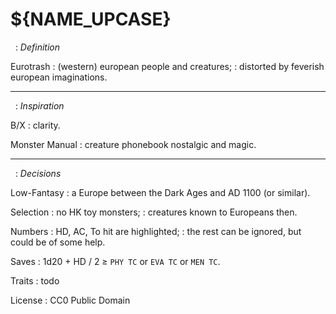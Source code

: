 
<!-- .book-title -->
# ${NAME_UPCASE}


&nbsp;
: _Definition_

Eurotrash
: (western) european people and creatures;
: distorted by feverish european imaginations.

<hr/>

&nbsp;
: _Inspiration_

B/X
: clarity.

Monster Manual
: creature phonebook nostalgic and magic.

<hr/>

&nbsp;
: _Decisions_

Low-Fantasy
: a Europe between the Dark Ages and AD 1100 (or similar).

Selection
: no HK toy monsters;
: creatures known to Europeans then.

Numbers
: HD, AC, To hit are highlighted;
: the rest can be ignored, but could be of some help.

Saves
: 1d20 + HD / 2 ≥ `PHY TC` or `EVA TC` or `MEN TC`.

Traits
: todo

License
: CC0 Public Domain

